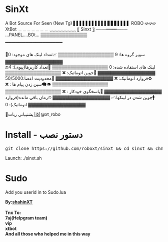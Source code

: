 # SinXt
A Bot Source For Seen  (New Tg)
▌▌▌▌▌▌▌▌▌▌▌▋▋▋▌▌▌▌
   ROBO ➫➫➫ XtBot
       ﹍﹍﹍﹍﹍﹍﹍
         ﹏﹏﹏﹏﹏﹏
      〖     Sinxt       〗
        ┄┄┄┄┅┅┅┅┄┄┄┄
      ...PANEL....BOt...
    ▒▒▒▒▒▒▒▒▒▒▒▒▒▒▒
 
 ▔▔▔▔▔▔▔▔▔▔▔▔▔▔▔▔▔ 

 👥سوپر گروه ها: 9
▒▒▒▒▒▒▒▒▒▒▒▒▒▒▒▒▒▒
 📈تعداد لینک های موجود: 0
▓▓▓▓▓▓▓▓▓▓▓▓▓▓▓▓▓▓  
 🔚لینک های استفاده شده: 0
▒▒▒▒▒▒▒▒▒▒▒▒▒▒▒▒▒▒
 👤تعداد کاربرها(پیوی): 4
▓▓▓▓▓▓▓▓▓▓▓▓▓▓▓▓▓▓
 🔄جوین اتوماتیک: ❌
▒▒▒▒▒▒▒▒▒▒▒▒▒▒▒▒▒▒
 ♻️فروارد اتوماتیک: ❌
▓▓▓▓▓▓▓▓▓▓▓▓▓▓▓▓▓▓
📔محدودیت اعضا:50/5000
▒▒▒▒▒▒▒▒▒▒▒▒▒▒▒▒▒▒
👁‍🗨سین زدن پیام ها : ❌
▓▓▓▓▓▓▓▓▓▓▓▓▓▓▓▓▓▓
📝پاسخگوی خودکار : ❌
▒▒▒▒▒▒▒▒▒▒▒▒▒▒▒▒▒▒
 🚹جوین شدن در لینکها:✅ 
▓▓▓▓▓▓▓▓▓▓▓▓▓▓▓▓▓▓
⏱زمان باقی مانده(فروارد اتوماتیک): 0
▓▓▓▓▓▓▓▓▓▓▓▓▓▓▓▓▓▓

🔹پشتیبانی ربات 
 🆔 @xt_robo
# Install - دستور نصب
<pre>
git clone https://github.com/roboxt/sinxt && cd sinxt && chmod +x install.sh && ./install.sh
</pre>
 Launch: ./sinxt.sh
# Sudo
Add you userid in to Sudo.lua 

<b>By:<a href='https://telegram.me/shahin_xtbot'>shahinXT</a><br/><br/>
Tnx To:<br/>
7aj(Helpgram team)
<br/>
vip
<br/>
xtbot
<br/>
And all those who helped me in this way
